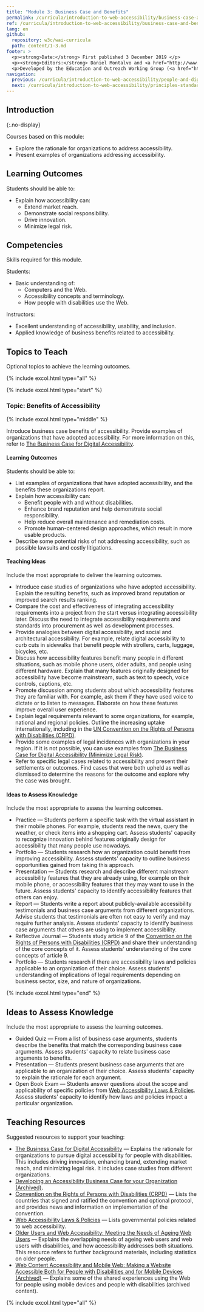 ```yaml
---
title: "Module 3: Business Case and Benefits"
permalink: /curricula/introduction-to-web-accessibility/business-case-and-benefits/
ref: /curricula/introduction-to-web-accessibility/business-case-and-benefits/
lang: en
github:
  repository: w3c/wai-curricula
  path: content/1-3.md
footer: >
  <p><strong>Date:</strong> First published 3 December 2019 </p>
  <p><strong>Editors:</strong> Daniel Montalvo and <a href="http://www.w3.org/People/shadi/">Shadi Abou-Zahra</a>. Contributors: <a href="https://www.w3.org/WAI/EO/EOWG-members">EOWG Participants</a>. </p>
  <p>Developed by the Education and Outreach Working Group (<a href="http://www.w3.org/WAI/EO/">EOWG</a>). Developed with support from the <a href="https://www.w3.org/WAI/about/projects/wai-guide/">WAI-Guide Project</a> funded by the European Commission (EC) under the Horizon 2020 program (Grant Agreement 822245).</p>
navigation:
  previous: /curricula/introduction-to-web-accessibility/people-and-digital-technology/
  next: /curricula/introduction-to-web-accessibility/principles-standards-and-checks/
---
```


## Introduction
{:.no-display}
 
Courses based on this module:

* Explore the rationale for organizations to address accessibility.
* Present examples of organizations addressing accessibility.

## Learning Outcomes

Students should be able to:

* Explain how accessibility can:
  * Extend market reach.
  * Demonstrate social responsibility.
  * Drive innovation.
  * Minimize legal risk.

## Competencies

Skills required for this module.

Students:

* Basic understanding of:
  * Computers and the Web.
  * Accessibility concepts and terminology.
  * How people with disabilities use the Web.

Instructors:

* Excellent understanding of accessibility, usability, and inclusion.
* Applied knowledge of business benefits related to accessibility.

## Topics to Teach

Optional topics to achieve the learning outcomes.

{% include excol.html type="all" %}

{% include excol.html type="start" %}

### Topic: Benefits of Accessibility

{% include excol.html type="middle" %}

Introduce business case benefits of accessibility. Provide examples of organizations that have adopted accessibility. For more information on this, refer to [The Business Case for Digital Accessibility](/business-case/).

#### Learning Outcomes

Students should be able to:

* List examples of organizations that have adopted accessibility, and the benefits these organizations report.
* Explain how accessibility can:
  * Benefit people with and without disabilities.
  * Enhance brand reputation and help demonstrate social responsibility.
  * Help reduce overall maintenance and remediation costs.
  * Promote human-centered design approaches, which result in more usable products.
* Describe some potential risks of not addressing accessibility, such as possible lawsuits and costly litigations.

#### Teaching Ideas 

Include the most appropriate to deliver the learning outcomes.

* Introduce case studies of organizations who have adopted accessibility. Explain the resulting benefits, such as improved brand reputation or improved search results ranking.
* Compare the cost and effectiveness of integrating accessibility requirements into a project from the start versus integrating accessibility later. Discuss the need to integrate accessibility requirements and standards into procurement as well as development processes.
* Provide analogies between digital accessibility, and social and architectural accessibility. For example, relate digital accessibility to curb cuts in sidewalks that benefit people with strollers, carts, luggage, bicycles, etc.
* Discuss how accessibility features benefit many people in different situations, such as mobile phone users, older adults, and people using different hardware. Explain that many features originally designed for accessibility have become mainstream, such as text to speech, voice controls, captions, etc.
* Promote discussion among students about which accessibility features they are familiar with. For example, ask them if they have used voice to dictate or to listen to messages. Elaborate on how these features improve overall user experience.
* Explain legal requirements relevant to some organizations, for example, national and regional policies. Outline the increasing uptake internationally, including in the [UN Convention on the Rights of Persons with Disabilities (CRPD)](https://www.un.org/development/desa/disabilities/convention-on-the-rights-of-persons-with-disabilities.html).
* Provide some examples of legal incidences with organizations in your region. If it is not possible, you can use examples from [The Business Case for Digital Accessibility (Minimize Legal Risk)](/business-case/#minimize-legal-risk).
* Refer to specific legal cases related to accessibility and present their settlements or outcomes. Find cases that were both upheld as well as dismissed to determine the reasons for the outcome and explore why the case was brought.

#### Ideas to Assess Knowledge

Include the most appropriate to assess the learning outcomes.

* Practice &mdash; Students perform a specific task with the virtual assistant in their mobile phones. For example, students read the news, query the weather, or check items into a shopping cart. Assess students' capacity to recognize innovation behind features originally design for accessibility that many people use nowadays.
* Portfolio &mdash; Students research how an organization could benefit from improving accessibility. Assess students' capacity to outline business opportunities gained from taking this approach.
* Presentation &mdash; Students research and describe different mainstream accessibility features that they are already using, for example on their mobile phone, or accessibility features that they may want to use in the future. Assess students' capacity to identify  accessibility features that others can enjoy.
* Report &mdash; Students write a report about publicly-available accessibility testimonials and business case arguments from different organizations. Advise students that testimonials are often not easy to verify and may require further analysis. Assess students' capacity to identify business case arguments that others are using to implement accessibility.
* Reflective Journal &mdash; Students study article 9 of the [Convention on the Rights of Persons with Disabilities (CRPD)](https://www.un.org/development/desa/disabilities/convention-on-the-rights-of-persons-with-disabilities.html) and share their understanding of the core concepts of it. Assess students' understanding of the core concepts of article 9.
* Portfolio &mdash; Students research if there are accessibility laws and policies applicable to an organization of their choice. Assess students' understanding of implications of legal requirements depending on business sector, size, and nature of organizations.

{% include excol.html type="end" %}

## Ideas to Assess Knowledge

Include the most appropriate to assess the learning outcomes.

* Guided Quiz &mdash; From a list of business case arguments, students describe the benefits that match the corresponding business case arguments. Assess students' capacity to relate business case arguments to benefits.
* Presentation &mdash; Students present business case arguments that are applicable to an organization of their choice. Assess students' capacity to explain the rationale for each argument.
* Open Book Exam &mdash; Students answer questions about the scope and applicability of specific policies from [Web Accessibility Laws & Policies](/policies/). Assess students' capacity to identify how laws and policies impact a particular organization.

## Teaching Resources

Suggested resources to support your teaching:

* [The Business Case for Digital Accessibility](/business-case/) &mdash; Explains the rationale for organizations to pursue digital accessibility for people with disabilities. This includes driving innovation, enhancing brand, extending market reach, and minimizing legal risk. It includes case studies from different organizations.
* [Developing an Accessibility Business Case for your Organization (Archived)](/business-case/archive/).
* [Convention on the Rights of Persons with Disabilities (CRPD)](https://www.un.org/development/desa/disabilities/convention-on-the-rights-of-persons-with-disabilities.html) &mdash; Lists the countries that signed and ratified the convention and optional protocol, and provides news and information on implementation of the convention.
* [Web Accessibility Laws & Policies](/policies/) &mdash; Lists governmental policies related to web accessibility.
* [Older Users and Web Accessibility: Meeting the Needs of Ageing Web Users](/older-users/) &mdash; Explains the overlapping needs of ageing web users and web users with disabilities, and how accessibility addresses both situations. This resource refers to further background materials, including statistics on older people.
* [Web Content Accessibility and Mobile Web: Making a Website Accessible Both for People with Disabilities and for Mobile Devices (Archived)](/standards-guidelines/wcag-mobile-overlap/) &mdash; Explains some of the shared experiences using the Web for people using mobile devices and people with disabilities (archived content).

{% include excol.html type="all" %}

